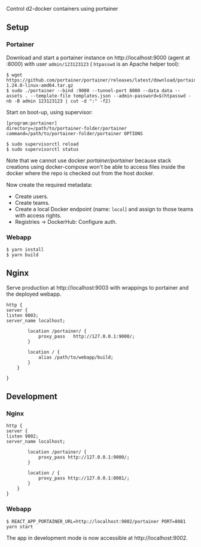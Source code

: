 Control d2-docker containers using portainer

## Setup

### Portainer

Download and start a portainer instance on http://localhost:9000 (agent at :8000) with user `admin/123123123` ( `htpasswd` is an Apache helper tool):

```
$ wget https://github.com/portainer/portainer/releases/latest/download/portainer-1.24.0-linux-amd64.tar.gz
$ sudo ./portainer --bind :9000 --tunnel-port 8000 --data data --assets . --template-file templates.json --admin-password=$(htpasswd -nb -B admin 123123123 | cut -d ":" -f2)
```

Start on boot-up, using supervisor:

```
[program:portainer]
directory=/path/to/portainer-folder/portainer
command=/path/to/portainer-folder/portainer OPTIONS
```

```
$ sudo supervisorctl reload
$ sudo supervisorctl status
```

Note that we cannot use docker _portainer/portainer_ because stack creations using docker-compose won't be able to access files inside the docker where the repo is checked out from the host docker.

Now create the required metadata:

-   Create users.
-   Create teams.
-   Create a local Docker endpoint (name: `local`) and assign to those teams with access rights.
-   Registries -> DockerHub: Configure auth.

### Webapp

```
$ yarn install
$ yarn build
```

## Nginx

Serve production at http://localhost:9003 with wrappings to portainer and the deployed webapp.

```
http {
server {
listen 9003;
server_name localhost;

        location /portainer/ {
            proxy_pass   http://127.0.0.1:9000/;
        }

        location / {
            alias /path/to/webapp/build;
        }
    }

}
```

## Development

### Nginx

```
http {
server {
listen 9002;
server_name localhost;

        location /portainer/ {
            proxy_pass http://127.0.0.1:9000/;
        }

        location / {
            proxy_pass http://127.0.0.1:8081/;
        }
    }
}
```

### Webapp

```
$ REACT_APP_PORTAINER_URL=http://localhost:9002/portainer PORT=8081 yarn start
```

The app in development mode is now accessible at http://localhost:9002.
